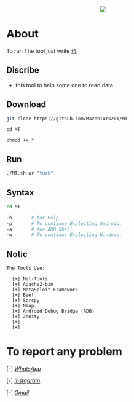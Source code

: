 <p align="center">
<img src="https://i.postimg.cc/3J6Ngk7C/Turk.png">
</p>

# About

To run The tool just write [`tl`](https://github.com/MazenTurk201/TurkLine)


<!-- My friend, I am not responsible for any misuse of the tool or abuse, and this is illegal. The goal of the tool is Android penetration testing for beginners in the field of "Pentration Testing". Thank you. -->


## Discribe

 * this tool to help some one to read data


## Download
 ```bash
 git clone https://github.com/MazenTurk201/MT
 ```
 ```
 cd MT
 ```
 ```
 chmod +x *
 ```

## Run
 ```bash
 ./MT.sh or "turk"
 ```
## Syntax
 ```bash
 cd MT

 -h       # for Help. 
 -p       # To continue Exploiting Android.
 -a       # for ADB Shell.
 -w       # To continue Exploiting Windows.
```

## Notic
```
The Tools Use:

  [+] Net-Tools
  [+] Apache2-bin
  [+] MetaSploit-Framework
  [+] Beef
  [+] Scrcpy
  [+] Nmap
  [+] Android Debug Bridge (ADB)
  [+] Zenity
  [+] 
  [+]  
```

 # To report any problem

 [-] [*WhatsApp*](https://wa.me/+201092130013?text=Hi+Turk)

 [-] [*Instagram*](https://www.instagram.com/mazenturkk)

 [-] [*Gmail*](https://mail.google.com/mail/u/0/#inbox?compose=GTvVlcSKkVTRnqhcdnCKGrmdBNQfSLQrcjrDrrhRXjGpJlNsGLRjBPKpWTHBwbfpvzphhWZzprdvh)
